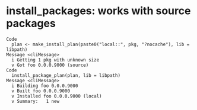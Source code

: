 # install_packages: works with source packages

    Code
      plan <- make_install_plan(paste0("local::", pkg, "?nocache"), lib = libpath)
    Message <cliMessage>
      i Getting 1 pkg with unknown size
      v Got foo 0.0.0.9000 (source)
    Code
      install_package_plan(plan, lib = libpath)
    Message <cliMessage>
      i Building foo 0.0.0.9000
      v Built foo 0.0.0.9000
      v Installed foo 0.0.0.9000 (local)
      v Summary:   1 new

